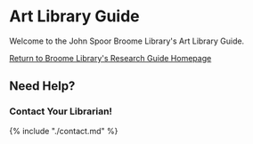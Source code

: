 # Art Library Guide

Welcome to the John Spoor Broome Library's Art Library Guide.

[Return to Broome Library's Research Guide Homepage](https://library.csuci.edu/research/dbases-subject)

## Need Help?

### Contact Your Librarian!

{% include "./contact.md" %}